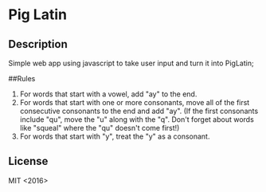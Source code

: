 # Pig Latin

## Description
Simple web app using javascript to take user input and turn it into PigLatin;

##Rules

1. For words that start with a vowel, add "ay" to the end.
2. For words that start with one or more consonants, move all of the first consecutive consonants to the end and add "ay". (If the first consonants include "qu", move the "u" along with the "q". Don't forget about words like "squeal" where the "qu" doesn't come first!)
3. For words that start with "y", treat the "y" as a consonant.

## License
MIT <2016> <Epicodus>